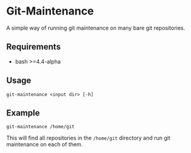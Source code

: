 # Git-Maintenance
A simple way of running git maintenance on many bare git repositories.

## Requirements
- bash >=4.4-alpha

## Usage

`git-maintenance <input dir> [-h]`

## Example

`git-maintenance /home/git`

This will find all repositories in the `/home/git` directory and run git maintenance on each of them.
